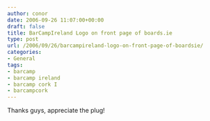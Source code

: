 ```yaml
---
author: conor
date: 2006-09-26 11:07:00+00:00
draft: false
title: BarCampIreland Logo on front page of boards.ie
type: post
url: /2006/09/26/barcampireland-logo-on-front-page-of-boardsie/
categories:
- General
tags:
- barcamp
- barcamp ireland
- barcamp cork I
- barcampcork
---
```


Thanks guys, appreciate the plug!

